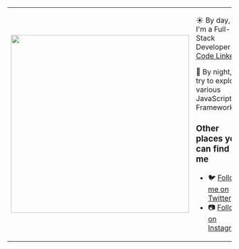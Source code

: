 <table border="0" cellspacing="0" cellpadding="0">
  <tr>
    <td style="border: 0";>
      <img width="400" src="https://user-images.githubusercontent.com/35024367/211268819-39fcab63-e1c5-49b1-b47b-d6e07be8c49c.jpg" />
    </td>
    <td style="border: 0";>
      <p>
        ☀️ By day, I'm a Full-Stack Developer at <a target="_blank" href="https://www.codelinker.com/">Code Linker</a>.
      </p>
      <p>
        🌙 By night, I try to explore various JavaScript Framework.
      </p>
      <h3>Other places you can find me</h3>
      <ul>
        <li>
          🐦 <a href="https://twitter.com/n_ezaz">Follow me on Twitter</a>
        </li>
        <li>
          📷 <a href="https://www.instagram.com/ezaz_20">Follow on Instagram</a>
        </li>
      </ul>
    </td>
  </tr>
</table>
